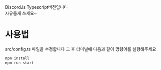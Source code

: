 DiscordJs Typescript버전입니다<br/>자유롭게 쓰세요~

# 사용법
src/config.ts 파일을 수정합니다
그 후 터미널에 다음과 같이 명령어를 실행해주세요
```bash
npm install
npm run start
```
